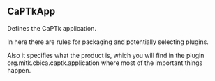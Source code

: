 ## CaPTkApp

Defines the CaPTk application.

In here there are rules for packaging and potentially selecting plugins. 

Also it specifies what the product is, which you will find in the plugin org.mitk.cbica.captk.application where most of the important things happen.